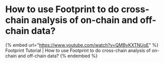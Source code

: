 # How to use Footprint to do cross-chain analysis of on-chain and off-chain data?

{% embed url="https://www.youtube.com/watch?v=QMBvKXTNUoE" %}
Footprint Tutorial | How to use Footprint to do cross-chain analysis of on-chain and off-chain data?
{% endembed %}
